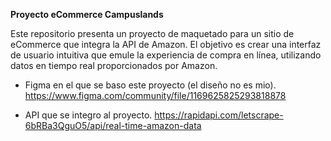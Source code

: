 **Proyecto eCommerce Campuslands**

Este repositorio presenta un proyecto de maquetado para un sitio de eCommerce que integra la API de Amazon. El objetivo es crear una interfaz de usuario intuitiva que emule la experiencia de compra en línea, utilizando datos en tiempo real proporcionados por Amazon.

- Figma en el que se baso este proyecto (el diseño no es mio).
https://www.figma.com/community/file/1169625825293818878

- API que se integro al proyecto.
https://rapidapi.com/letscrape-6bRBa3QguO5/api/real-time-amazon-data